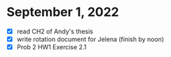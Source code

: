 # September 1, 2022

- [x] read CH2 of Andy's thesis
- [x] write rotation document for Jelena (finish by noon)
- [x] Prob 2 HW1 Exercise 2.1